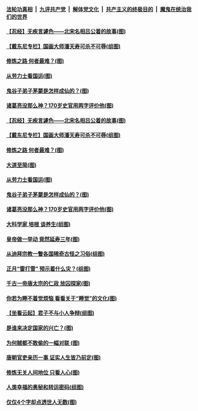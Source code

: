

####  [法轮功真相](../../../../basic/blob/master/README.md?t=03070001) &nbsp;|&nbsp; [九评共产党](../../../../9ping.md/blob/master/README.md?t=03070001) &nbsp;|&nbsp; [解体党文化](../../../../jtdwh.md/blob/master/README.md?t=03070001)  &nbsp;|&nbsp; [共产主义的终极目的](../../../../gczydzjmd.md/blob/master/README.md?t=03070001) &nbsp;|&nbsp; [魔鬼在统治我们的世界](../../../../mgztzwmdsj.md/blob/master/README.md?t=03070001) 

#### [【忍经】无疾言遽色——北宋名相吕公着的故事(图)](../pages/p7/964355.md?t=03070001) 

#### [【戴东尼专栏】国画大师潘天寿可杀不可辱(组图)](../pages/p7/956520.md?t=03070001) 

#### [修炼之路 何者最难？(图)](../pages/p7/964443.md?t=03070001) 

#### [从劳力士看国运(图)](../pages/p7/963980.md?t=03070001) 

#### [鬼谷子弟子茅蒙是怎样成仙的？(图)](../pages/p7/964144.md?t=03070001) 

#### [诸葛亮没那么神？170岁史官用两字评价他(图)](../pages/p7/885484.md?t=03070001) 

#### [【忍经】无疾言遽色——北宋名相吕公着的故事(图)](../pages/p7/964355.md?t=03070001) 

#### [【戴东尼专栏】国画大师潘天寿可杀不可辱(组图)](../pages/p7/956520.md?t=03070001) 

#### [修炼之路 何者最难？(图)](../pages/p7/964443.md?t=03070001) 

#### [大道至简(图)](../pages/p7/964063.md?t=03070001) 

#### [从劳力士看国运(图)](../pages/p7/963980.md?t=03070001) 

#### [鬼谷子弟子茅蒙是怎样成仙的？(图)](../pages/p7/964144.md?t=03070001) 

#### [诸葛亮没那么神？170岁史官用两字评价他(图)](../pages/p7/885484.md?t=03070001) 

#### [大科学家 培根 谈养生(组图)](../pages/p7/963968.md?t=03070001) 

#### [皇帝做一举动 竟然延寿三年(图)](../pages/p7/964154.md?t=03070001) 

#### [从迪拜宗教一瞥各国稀奇古怪之习俗(组图)](../pages/p7/963940.md?t=03070001) 

#### [正月“雷打雪” 预示着什么灾？(组图)](../pages/p7/964109.md?t=03070001) 

#### [千古一帝唐太宗的仁政 放囚探家(图)](../pages/p7/964089.md?t=03070001) 

#### [你若为睡不着觉烦恼 看看关于“睡觉”的文化(图)](../pages/p7/963927.md?t=03070001) 

#### [【坐看云起】君子不与小人争辩(组图)](../pages/p7/619553.md?t=03070001) 

#### [是谁来决定国家的兴亡？(图)](../pages/p7/964102.md?t=03070001) 

#### [为何贼都不敢偷的一幅对联 (图)](../pages/p7/963963.md?t=03070001) 

#### [唐朝官吏亲历一事 证实人生皆乃前定(图)](../pages/p7/964017.md?t=03070001) 

#### [修炼无关人间地位 只看人心(图)](../pages/p7/964097.md?t=03070001) 

#### [人类幸福的奥秘和转运密码(组图)](../pages/p7/960947.md?t=03070001) 

#### [仅仅4个字却点透世人无数(图)](../pages/p7/963734.md?t=03070001) 

